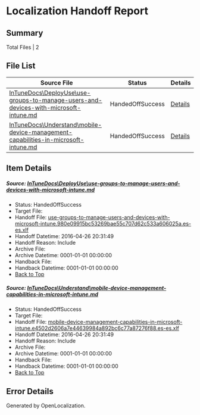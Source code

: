 # <a name='report-top'></a> Localization Handoff Report

## Summary
 Total Files | 2

## File List
 Source File | Status | Details 
 ----------- | ------ | ------- 
 [InTuneDocs\DeployUse\use-groups-to-manage-users-and-devices-with-microsoft-intune.md](https://github.com/Microsoft/IntuneDocs-pr/blob/830044a29e85058ae3439ac8d2fd29e9cff5ea1c/InTuneDocs/DeployUse/use-groups-to-manage-users-and-devices-with-microsoft-intune.md) | HandedOffSuccess | [Details](#19c191bd69373d4bb0348d778a815ce6f0fee31a267)
 [InTuneDocs\Understand\mobile-device-management-capabilities-in-microsoft-intune.md](https://github.com/Microsoft/IntuneDocs-pr/blob/830044a29e85058ae3439ac8d2fd29e9cff5ea1c/InTuneDocs/Understand/mobile-device-management-capabilities-in-microsoft-intune.md) | HandedOffSuccess | [Details](#2d24df6ec9fe62691ed5448355f2a0ef6eb2ad2b1199)

## Item Details
##### <a name='19c191bd69373d4bb0348d778a815ce6f0fee31a267'></a> Source: [InTuneDocs\DeployUse\use-groups-to-manage-users-and-devices-with-microsoft-intune.md](https://github.com/Microsoft/IntuneDocs-pr/blob/830044a29e85058ae3439ac8d2fd29e9cff5ea1c/InTuneDocs/DeployUse/use-groups-to-manage-users-and-devices-with-microsoft-intune.md)
* Status: HandedOffSuccess
* Target File: 
* Handoff File: [use-groups-to-manage-users-and-devices-with-microsoft-intune.980e09915bc53269bae55c707d62c533a606025a.es-es.xlf](https://github.com/Microsoft/EM.handoff/blob/dcd02b8cdfc04fa94a9199a573c3702c6f51f4f4/ol-handoff/Microsoft/IntuneDocs-pr.es-es/master/use-groups-to-manage-users-and-devices-with-microsoft-intune.980e09915bc53269bae55c707d62c533a606025a.es-es.xlf)
* Handoff Datetime: 2016-04-26 20:31:49
* Handoff Reason: Include
* Archive File: 
* Archive Datetime: 0001-01-01 00:00:00
* Handback File: 
* Handback Datetime: 0001-01-01 00:00:00
* [Back to Top](#report-top)

##### <a name='2d24df6ec9fe62691ed5448355f2a0ef6eb2ad2b1199'></a> Source: [InTuneDocs\Understand\mobile-device-management-capabilities-in-microsoft-intune.md](https://github.com/Microsoft/IntuneDocs-pr/blob/830044a29e85058ae3439ac8d2fd29e9cff5ea1c/InTuneDocs/Understand/mobile-device-management-capabilities-in-microsoft-intune.md)
* Status: HandedOffSuccess
* Target File: 
* Handoff File: [mobile-device-management-capabilities-in-microsoft-intune.e4502d2606a7e44639984a892bc6c77a87276f88.es-es.xlf](https://github.com/Microsoft/EM.handoff/blob/dcd02b8cdfc04fa94a9199a573c3702c6f51f4f4/ol-handoff/Microsoft/IntuneDocs-pr.es-es/master/mobile-device-management-capabilities-in-microsoft-intune.e4502d2606a7e44639984a892bc6c77a87276f88.es-es.xlf)
* Handoff Datetime: 2016-04-26 20:31:49
* Handoff Reason: Include
* Archive File: 
* Archive Datetime: 0001-01-01 00:00:00
* Handback File: 
* Handback Datetime: 0001-01-01 00:00:00
* [Back to Top](#report-top)


## Error Details

Generated by OpenLocalization.
